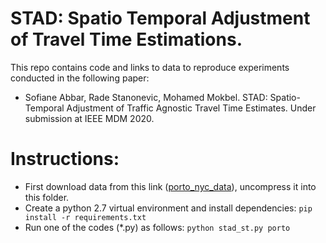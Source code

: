# STAD: Spatio Temporal Adjustment of Travel Time Estimations.

This repo contains code and links to data to reproduce experiments conducted in the following paper:
- Sofiane Abbar, Rade Stanonevic, Mohamed Mokbel. STAD: Spatio-Temporal Adjustment of Traffic Agnostic Travel Time Estimates. Under submission at IEEE MDM 2020. 


# Instructions:
- First download data from this link ([porto_nyc_data](https://drive.google.com/file/d/19xed6v0L68M_aIT6N1b10qAupo5AYGTl/view?usp=sharing)), uncompress it into this folder.
- Create a python 2.7 virtual environment and install dependencies: `pip install -r requirements.txt`
- Run one of the codes (*.py) as follows: `python stad_st.py porto` 
